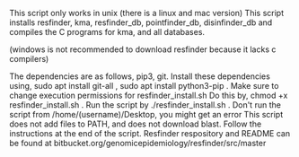 This script only works in unix (there is a linux and mac version)
This script installs resfinder, kma, resfinder_db, pointfinder_db, disinfinder_db
and compiles the C programs for kma, and all databases.

(windows is not recommended to download resfinder because it lacks c compilers)

The dependencies are as follows,
pip3,
git.
Install these dependencies using,
sudo apt install git-all ,
sudo apt install python3-pip .
Make sure to change execution permissions for resfinder_install.sh
Do this by,
chmod +x resfinder_install.sh .
Run the script by
./resfinder_install.sh .
Don't run the script from /home/(username)/Desktop, you might get an error
This script does not add files to PATH, and does not download blast. Follow the
instructions at the end of the script.
Resfinder respository and README can be found at
bitbucket.org/genomicepidemiology/resfinder/src/master
